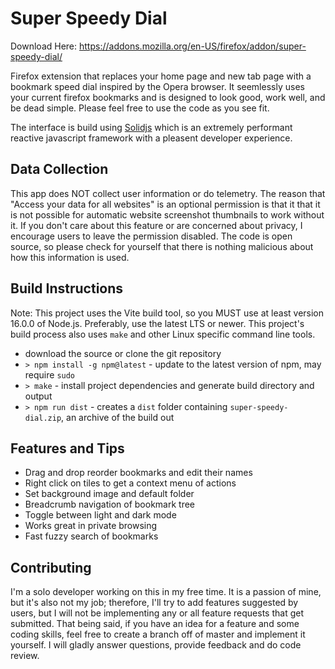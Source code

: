# Super Speedy Dial

Download Here: https://addons.mozilla.org/en-US/firefox/addon/super-speedy-dial/

Firefox extension that replaces your home page and new tab page with a bookmark speed dial inspired by the Opera browser. It seemlessly uses your current firefox bookmarks and is designed to look good, work well, and be dead simple. Please feel free to use the code as you see fit.

The interface is build using [Solidjs](https://www.solidjs.com) which is an extremely performant reactive javascript framework with a pleasent developer experience.

## Data Collection

This app does NOT collect user information or do telemetry. The reason that "Access your data for all websites" is an optional permission is that it that it is not possible for automatic website screenshot thumbnails to work without it. If you don't care about this feature or are concerned about privacy, I encourage users to leave the permission disabled. The code is open source, so please check for yourself that there is nothing malicious about how this information is used.

## Build Instructions

Note: This project uses the Vite build tool, so you MUST use at least version 16.0.0 of Node.js. Preferably, use the latest LTS or newer. This project's build process also uses `make` and other Linux specific command line tools.

- download the source or clone the git repository
- `> npm install -g npm@latest` - update to the latest version of npm, may require `sudo`
- `> make` - install project dependencies and generate build directory and output
- `> npm run dist` - creates a `dist` folder containing `super-speedy-dial.zip`, an archive of the build out

## Features and Tips

- Drag and drop reorder bookmarks and edit their names
- Right click on tiles to get a context menu of actions
- Set background image and default folder
- Breadcrumb navigation of bookmark tree
- Toggle between light and dark mode
- Works great in private browsing
- Fast fuzzy search of bookmarks

## Contributing

I'm a solo developer working on this in my free time. It is a passion of mine, but it's also not my job; therefore, I'll try to add features suggested by users, but I will not be implementing any or all feature requests that get submitted. That being said, if you have an idea for a feature and some coding skills, feel free to create a branch off of master and implement it yourself. I will gladly answer questions, provide feedback and do code review.

